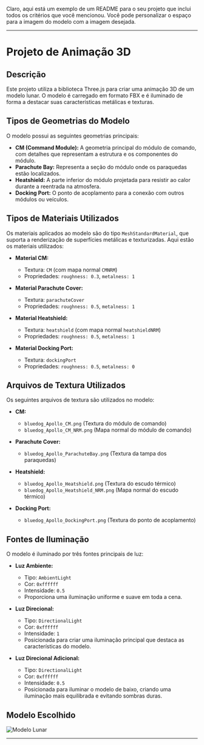 Claro, aqui está um exemplo de um README para o seu projeto que inclui todos os critérios que você mencionou. Você pode personalizar o espaço para a imagem do modelo com a imagem desejada.

---

# Projeto de Animação 3D

## Descrição

Este projeto utiliza a biblioteca Three.js para criar uma animação 3D de um modelo lunar. O modelo é carregado em formato FBX e é iluminado de forma a destacar suas características metálicas e texturas. 

## Tipos de Geometrias do Modelo

O modelo possui as seguintes geometrias principais:

- **CM (Command Module):** A geometria principal do módulo de comando, com detalhes que representam a estrutura e os componentes do módulo.
- **Parachute Bay:** Representa a seção do módulo onde os paraquedas estão localizados.
- **Heatshield:** A parte inferior do módulo projetada para resistir ao calor durante a reentrada na atmosfera.
- **Docking Port:** O ponto de acoplamento para a conexão com outros módulos ou veículos.

## Tipos de Materiais Utilizados

Os materiais aplicados ao modelo são do tipo `MeshStandardMaterial`, que suporta a renderização de superfícies metálicas e texturizadas. Aqui estão os materiais utilizados:

- **Material CM:** 
  - Textura: `CM` (com mapa normal `CMNRM`)
  - Propriedades: `roughness: 0.3`, `metalness: 1`

- **Material Parachute Cover:** 
  - Textura: `parachuteCover`
  - Propriedades: `roughness: 0.5`, `metalness: 1`

- **Material Heatshield:** 
  - Textura: `heatshield` (com mapa normal `heatshieldNRM`)
  - Propriedades: `roughness: 0.5`, `metalness: 1`

- **Material Docking Port:** 
  - Textura: `dockingPort`
  - Propriedades: `roughness: 0.5`, `metalness: 0`

## Arquivos de Textura Utilizados

Os seguintes arquivos de textura são utilizados no modelo:

- **CM:**
  - `bluedog_Apollo_CM.png` (Textura do módulo de comando)
  - `bluedog_Apollo_CM_NRM.png` (Mapa normal do módulo de comando)

- **Parachute Cover:**
  - `bluedog_Apollo_ParachuteBay.png` (Textura da tampa dos paraquedas)

- **Heatshield:**
  - `bluedog_Apollo_Heatshield.png` (Textura do escudo térmico)
  - `bluedog_Apollo_Heatshield_NRM.png` (Mapa normal do escudo térmico)

- **Docking Port:**
  - `bluedog_Apollo_DockingPort.png` (Textura do ponto de acoplamento)

## Fontes de Iluminação

O modelo é iluminado por três fontes principais de luz:

- **Luz Ambiente:**
  - Tipo: `AmbientLight`
  - Cor: `0xffffff`
  - Intensidade: `0.5`
  - Proporciona uma iluminação uniforme e suave em toda a cena.

- **Luz Direcional:**
  - Tipo: `DirectionalLight`
  - Cor: `0xffffff`
  - Intensidade: `1`
  - Posicionada para criar uma iluminação principal que destaca as características do modelo. 

- **Luz Direcional Adicional:**
  - Tipo: `DirectionalLight`
  - Cor: `0xffffff`
  - Intensidade: `0.5`
  - Posicionada para iluminar o modelo de baixo, criando uma iluminação mais equilibrada e evitando sombras duras.

## Modelo Escolhido

![Modelo Lunar](https://sketchfab.com/3d-models/ksp-bluedog-design-bureau-apollo-command-module-2fd88cd382704842961260e0d31c8188)

---
